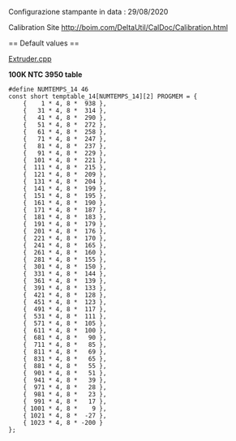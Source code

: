 Configurazione stampante in data : 29/08/2020

Calibration Site
http://boim.com/DeltaUtil/CalDoc/Calibration.html

== Default values ==

[Extruder.cpp](https://github.com/sandro730/Repetier-Firmware/blob/MyMaster/src/ArduinoAVR/Repetier/Extruder.cpp)

**100K NTC 3950 table**

```
#define NUMTEMPS_14 46
const short temptable_14[NUMTEMPS_14][2] PROGMEM = {
	{    1 * 4, 8 *  938 },
	{   31 * 4, 8 *  314 },
	{   41 * 4, 8 *  290 },
	{   51 * 4, 8 *  272 },
	{   61 * 4, 8 *  258 },
	{   71 * 4, 8 *  247 },
	{   81 * 4, 8 *  237 },
	{   91 * 4, 8 *  229 },
	{  101 * 4, 8 *  221 },
	{  111 * 4, 8 *  215 },
	{  121 * 4, 8 *  209 },
	{  131 * 4, 8 *  204 },
	{  141 * 4, 8 *  199 },
	{  151 * 4, 8 *  195 },
	{  161 * 4, 8 *  190 },
	{  171 * 4, 8 *  187 },
	{  181 * 4, 8 *  183 },
	{  191 * 4, 8 *  179 },
	{  201 * 4, 8 *  176 },
	{  221 * 4, 8 *  170 },
	{  241 * 4, 8 *  165 },
	{  261 * 4, 8 *  160 },
	{  281 * 4, 8 *  155 },
	{  301 * 4, 8 *  150 },
	{  331 * 4, 8 *  144 },
	{  361 * 4, 8 *  139 },
	{  391 * 4, 8 *  133 },
	{  421 * 4, 8 *  128 },
	{  451 * 4, 8 *  123 },
	{  491 * 4, 8 *  117 },
	{  531 * 4, 8 *  111 },
	{  571 * 4, 8 *  105 },
	{  611 * 4, 8 *  100 },
	{  681 * 4, 8 *   90 },
	{  711 * 4, 8 *   85 },
	{  811 * 4, 8 *   69 },
	{  831 * 4, 8 *   65 },
	{  881 * 4, 8 *   55 },
	{  901 * 4, 8 *   51 },
	{  941 * 4, 8 *   39 },
	{  971 * 4, 8 *   28 },
	{  981 * 4, 8 *   23 },
	{  991 * 4, 8 *   17 },
	{ 1001 * 4, 8 *    9 },
	{ 1021 * 4, 8 *  -27 },
	{ 1023 * 4, 8 * -200 }
};
```
